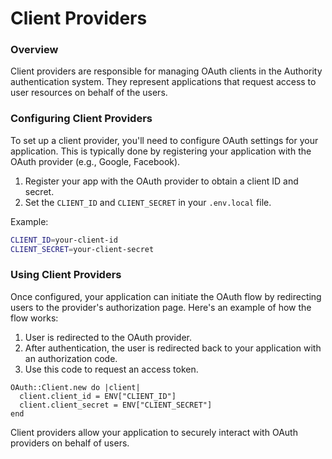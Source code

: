 # Client Providers

### Overview

Client providers are responsible for managing OAuth clients in the Authority authentication system. They represent applications that request access to user resources on behalf of the users.

### Configuring Client Providers

To set up a client provider, you'll need to configure OAuth settings for your application. This is typically done by registering your application with the OAuth provider (e.g., Google, Facebook).

1. Register your app with the OAuth provider to obtain a client ID and secret.
2. Set the `CLIENT_ID` and `CLIENT_SECRET` in your `.env.local` file.

Example:

```bash
CLIENT_ID=your-client-id
CLIENT_SECRET=your-client-secret
```

### Using Client Providers

Once configured, your application can initiate the OAuth flow by redirecting users to the provider's authorization page. Here's an example of how the flow works:

1. User is redirected to the OAuth provider.
2. After authentication, the user is redirected back to your application with an authorization code.
3. Use this code to request an access token.

```crystal
OAuth::Client.new do |client|
  client.client_id = ENV["CLIENT_ID"]
  client.client_secret = ENV["CLIENT_SECRET"]
end
```

Client providers allow your application to securely interact with OAuth providers on behalf of users.
